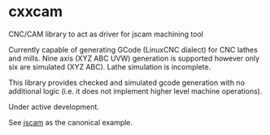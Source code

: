 cxxcam
======

CNC/CAM library to act as driver for jscam machining tool

Currently capable of generating GCode (LinuxCNC dialect) for CNC lathes and mills. Nine axis (XYZ ABC UVW) generation is supported however only six are simulated (XYZ ABC). Lathe simulation is incomplete.

This library provides checked and simulated gcode generation with no additional logic (i.e. it does not implement higher level machine operations).

Under active development.

See [jscam](https://github.com/mythagel/jscam) as the canonical example.
